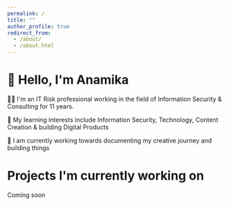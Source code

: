```yaml
---
permalink: /
title: ""
author_profile: true
redirect_from: 
  - /about/
  - /about.html
---
```

👋 Hello, I'm Anamika
======
👩‍💻 I'm an IT Risk professional working in the field of Information Security & Consulting for 11 years. 

📖 My learning interests include Information Security, Technology, Content Creation & building Digital Products

🎥 I am currently working towards documenting my creative journey and building things


Projects I'm currently working on
======
Coming soon


